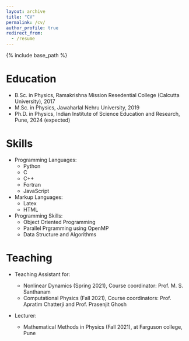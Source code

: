 ```yaml
---
layout: archive
title: "CV"
permalink: /cv/
author_profile: true
redirect_from:
  - /resume
---
```


{% include base_path %}

Education
======
* B.Sc. in Physics, Ramakrishna Mission Resedential College (Calcutta University), 2017
* M.Sc. in Physics, Jawaharlal Nehru University, 2019
* Ph.D. in Physics, Indian Institute of Science Education and Research, Pune, 2024 (expected)

<!-- Work experience
======
* Summer 2015: Research Assistant
  * Github University
  * Duties included: Tagging issues
  * Supervisor: Professor Git

* Fall 2015: Research Assistant
  * Github University
  * Duties included: Merging pull requests
  * Supervisor: Professor Hub -->
  
Skills
======
* Programming Languages:
  * Python
  * C
  * C++
  * Fortran
  * JavaScript
* Markup Languages:
  * Latex
  * HTML
* Programming Skills:
  * Object Oriented Programming
  * Parallel Prgramming using OpenMP
  * Data Structure and Algorithms

<!-- Publications
======
  <ul>{% for post in site.publications %}
    {% include archive-single-cv.html %}
  {% endfor %}</ul>
  
Talks
======
  <ul>{% for post in site.talks %}
    {% include archive-single-talk-cv.html %}
  {% endfor %}</ul> -->
  
Teaching
======
<!--   <ul>{% for post in site.teaching %}
    {% include archive-single-cv.html %}
  {% endfor %}</ul> -->
  * Teaching Assistant for:
    * Nonlinear Dynamics (Spring 2021), Course coordinator: Prof. M. S. Santhanam
    * Computational Physics (Fall 2021), Course coordinators: Prof. Apratim Chatterji and Prof. Prasenjit Ghosh
  
  * Lecturer:
    * Mathematical Methods in Physics (Fall 2021), at Farguson college, Pune
  
  
<!-- Service and leadership
======
* Currently signed in to 43 different slack teams -->
